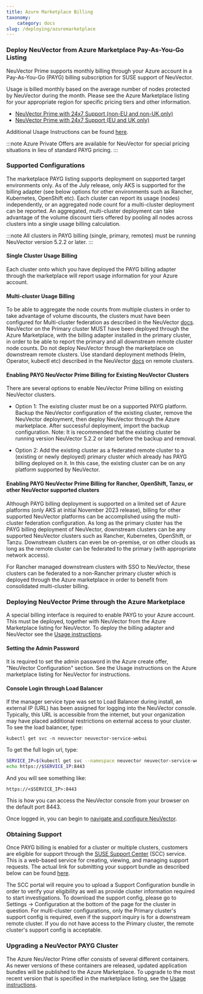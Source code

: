 ```yaml
---
title: Azure Marketplace Billing
taxonomy:
    category: docs
slug: /deploying/azuremarketplace
---
```


### Deploy NeuVector from Azure Marketplace Pay-As-You-Go Listing

NeuVector Prime supports monthly billing through your Azure account in a Pay-As-You-Go (PAYG) billing subscription for SUSE support of NeuVector.

Usage is billed monthly based on the average number of nodes protected by NeuVector during the month. Please see the Azure Marketplace listing for your appropriate region for specific pricing tiers and other information.

- [NeuVector Prime with 24x7 Support (non-EU and non-UK only)](https://azuremarketplace.microsoft.com/en-us/marketplace/apps/suse.neuvector-prime-llc?tab=Overview)
- [NeuVector Prime with 24x7 Support (EU and UK only)](https://azuremarketplace.microsoft.com/en-us/marketplace/apps/suseirelandltd1692213356027.neuvector-prime-ltd?tab=Overview)

Additional Usage Instructions can be found [here](https://suse-enceladus.github.io/marketplace-docs/neuvector-prime/azure/).

:::note
Azure Private Offers are available for NeuVector for special pricing situations in lieu of standard PAYG pricing.
:::

### Supported Configurations

The marketplace PAYG listing supports deployment on supported target environments only. As of the July release, only AKS is supported for the billing adapter (see below options for other environments such as Rancher, Kubernetes, OpenShift etc). Each cluster can report its usage (nodes) independently, or an aggregated node count for a multi-cluster deployment can be reported. An aggregated, multi-cluster deployment can take advantage of the volume discount tiers offered by pooling all nodes across clusters into a single usage billing calculation.

:::note
All clusters in PAYG billing (single, primary, remotes) must be running NeuVector version 5.2.2 or later.
:::

#### Single Cluster Usage Billing

Each cluster onto which you have deployed the PAYG billing adapter through the marketplace will report usage information for your Azure account.

#### Multi-cluster Usage Billing

To be able to aggregate the node counts from multiple clusters in order to take advantage of volume discounts, the clusters must have been configured for Multi-cluster federation as described in the NeuVector [docs](https://open-docs.neuvector.com/navigation/multicluster). NeuVector on the Primary cluster MUST have been deployed through the Azure Marketplace, with the billing adapter installed in the primary cluster, in order to be able to report the primary and all downstream remote cluster node counts. Do not deploy NeuVector through the marketplace on downstream remote clusters. Use standard deployment methods (Helm, Operator, kubectl etc) described in the NeuVector [docs](https://open-docs.neuvector.com/deploying) on remote clusters.

#### Enabling PAYG NeuVector Prime Billing for Existing NeuVector Clusters

There are several options to enable NeuVector Prime billing on existing NeuVector clusters. 

- Option 1: The existing cluster must be on a supported PAYG platform. Backup the NeuVector configuration of the existing cluster, remove the NeuVector deployment, then deploy NeuVector through the Azure marketplace. After successful deployment, import the backup configuration. Note: It is recommended that the existing cluster be running version NeuVector 5.2.2 or later before the backup and removal. 

- Option 2: Add the existing cluster as a federated remote cluster to a (existing or newly deployed) primary cluster which already has PAYG billing deployed on it. In this case, the existing cluster can be on any platform supported by NeuVector.

#### Enabling PAYG NeuVector Prime Billing for Rancher, OpenShift, Tanzu, or other NeuVector supported clusters

Although PAYG billing deployment is supported on a limited set of Azure platforms (only AKS at initial November 2023 release), billing for other supported NeuVector platforms can be accomplished using the multi-cluster federation configuration. As long as the primary cluster has the PAYG billing deployment of NeuVector, downstream clusters can be any supported NeuVector clusters such as Rancher, Kubernetes, OpenShift, or Tanzu. Downstream clusters can even be on-premise, or on other clouds as long as the remote cluster can be federated to the primary (with appropriate network access).

For Rancher managed downstream clusters with SSO to NeuVector, these clusters can be federated to a non-Rancher primary cluster which is deployed through the Azure marketplace in order to benefit from consolidated multi-cluster billing.

### Deploying NeuVector Prime through the Azure Marketplace

A special billing interface is required to enable PAYG to your Azure account. This must be deployed, together with NeuVector from the Azure Marketplace listing for NeuVector. To deploy the billing adapter and NeuVector see the [Usage instructions](https://suse-enceladus.github.io/marketplace-docs/neuvector-prime/azure/).

#### Setting the Admin Password

It is required to set the admin password in the Azure create offer, "NeuVector Configuration" section. See the Usage instructions on the Azure marketplace listing for NeuVector for instructions.

#### Console Login through Load Balancer

If the manager service type was set to Load Balancer during install, an external IP (URL) has been assigned for logging into the NeuVector console. Typically, this URL is accessible from the internet, but your organization may have placed additional restrictions on external access to your cluster. To see the load balancer, type:

```shell
kubectl get svc -n neuvector neuvector-service-webui
```

To get the full login url, type:

```bash
SERVICE_IP=$(kubectl get svc --namespace neuvector neuvector-service-webui -o jsonpath="{.status.loadBalancer.ingress[0].ip}")
echo https://$SERVICE_IP:8443
```

And you will see something like:

```shell
https://<$SERVICE_IP>:8443
```

This is how you can access the NeuVector console from your browser on the default port 8443.

Once logged in, you can begin to [navigate and configure NeuVector](https://open-docs.neuvector.com/navigation/navigation).

### Obtaining Support

Once PAYG billing is enabled for a cluster or multiple clusters, customers are eligible for support through the [SUSE Support Center](https://scc.suse.com/) (SCC) service. This is a web-based service for creating, viewing, and managing support requests. The actual link for submitting your support bundle as described below can be found [here](https://scc.suse.com/cloudsupport).

The SCC portal will require you to upload a Support Configuration bundle in order to verify your eligibility as well as provide cluster information required to start investigations. To download the support config, please go to Settings -> Configuration at the bottom of the page for the cluster in question. For multi-cluster configurations, only the Primary cluster's support config is required, even if the support inquiry is for a downstream remote cluster. If you do not have access to the Primary cluster, the remote cluster's support config is acceptable.

### Upgrading a NeuVector PAYG Cluster

The Azure NeuVector Prime offer consists of several different containers. As newer versions of these containers are released, updated application bundles will be published to the Azure Marketplace. To upgrade to the most recent version that is specified in the marketplace listing, see the [Usage instructions](https://suse-enceladus.github.io/marketplace-docs/neuvector-prime/azure/).
